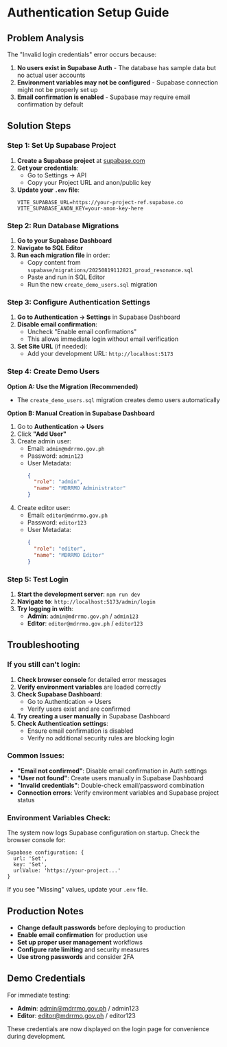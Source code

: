 # Authentication Setup Guide

## Problem Analysis

The "Invalid login credentials" error occurs because:

1. **No users exist in Supabase Auth** - The database has sample data but no actual user accounts
2. **Environment variables may not be configured** - Supabase connection might not be properly set up
3. **Email confirmation is enabled** - Supabase may require email confirmation by default

## Solution Steps

### Step 1: Set Up Supabase Project

1. **Create a Supabase project** at [supabase.com](https://supabase.com)
2. **Get your credentials**:
   - Go to Settings → API
   - Copy your Project URL and anon/public key
3. **Update your `.env` file**:
   ```env
   VITE_SUPABASE_URL=https://your-project-ref.supabase.co
   VITE_SUPABASE_ANON_KEY=your-anon-key-here
   ```

### Step 2: Run Database Migrations

1. **Go to your Supabase Dashboard**
2. **Navigate to SQL Editor**
3. **Run each migration file** in order:
   - Copy content from `supabase/migrations/20250819112821_proud_resonance.sql`
   - Paste and run in SQL Editor
   - Run the new `create_demo_users.sql` migration

### Step 3: Configure Authentication Settings

1. **Go to Authentication → Settings** in Supabase Dashboard
2. **Disable email confirmation**:
   - Uncheck "Enable email confirmations"
   - This allows immediate login without email verification
3. **Set Site URL** (if needed):
   - Add your development URL: `http://localhost:5173`

### Step 4: Create Demo Users

**Option A: Use the Migration (Recommended)**
- The `create_demo_users.sql` migration creates demo users automatically

**Option B: Manual Creation in Supabase Dashboard**
1. Go to **Authentication → Users**
2. Click **"Add User"**
3. Create admin user:
   - Email: `admin@mdrrmo.gov.ph`
   - Password: `admin123`
   - User Metadata:
     ```json
     {
       "role": "admin",
       "name": "MDRRMO Administrator"
     }
     ```
4. Create editor user:
   - Email: `editor@mdrrmo.gov.ph`
   - Password: `editor123`
   - User Metadata:
     ```json
     {
       "role": "editor",
       "name": "MDRRMO Editor"
     }
     ```

### Step 5: Test Login

1. **Start the development server**: `npm run dev`
2. **Navigate to**: `http://localhost:5173/admin/login`
3. **Try logging in with**:
   - **Admin**: `admin@mdrrmo.gov.ph` / `admin123`
   - **Editor**: `editor@mdrrmo.gov.ph` / `editor123`

## Troubleshooting

### If you still can't login:

1. **Check browser console** for detailed error messages
2. **Verify environment variables** are loaded correctly
3. **Check Supabase Dashboard**:
   - Go to Authentication → Users
   - Verify users exist and are confirmed
4. **Try creating a user manually** in Supabase Dashboard
5. **Check Authentication settings**:
   - Ensure email confirmation is disabled
   - Verify no additional security rules are blocking login

### Common Issues:

- **"Email not confirmed"**: Disable email confirmation in Auth settings
- **"User not found"**: Create users manually in Supabase Dashboard
- **"Invalid credentials"**: Double-check email/password combination
- **Connection errors**: Verify environment variables and Supabase project status

### Environment Variables Check:

The system now logs Supabase configuration on startup. Check the browser console for:
```
Supabase configuration: {
  url: 'Set',
  key: 'Set', 
  urlValue: 'https://your-project...'
}
```

If you see "Missing" values, update your `.env` file.

## Production Notes

- **Change default passwords** before deploying to production
- **Enable email confirmation** for production use
- **Set up proper user management** workflows
- **Configure rate limiting** and security measures
- **Use strong passwords** and consider 2FA

## Demo Credentials

For immediate testing:
- **Admin**: admin@mdrrmo.gov.ph / admin123
- **Editor**: editor@mdrrmo.gov.ph / editor123

These credentials are now displayed on the login page for convenience during development.
